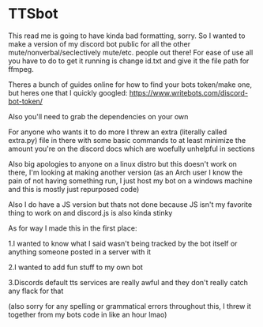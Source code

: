 # TTSbot
This read me is going to have kinda bad formatting, sorry. So I wanted to make a version of my discord bot public for all the other mute/nonverbal/seclectively mute/etc. people out there! For ease of use all you have to do to get it running is change id.txt and give it the file path for ffmpeg.

Theres a bunch of guides online for how to find your bots token/make one, but heres one that I quickly googled: https://www.writebots.com/discord-bot-token/

Also you'll need to grab the dependencies on your own

For anyone who wants it to do more I threw an extra (literally called extra.py) file in there with some basic commands to at least minimize the amount you're on the discord docs which are woefully unhelpful in sections

Also big apologies to anyone on a linux distro but this doesn't work on there, I'm looking at making another version (as an Arch user I know the pain of not having something run, I just host my bot on a windows machine and this is mostly just repurposed code)

Also I do have a JS version but thats not done because JS isn't my favorite thing to work on and discord.js is also kinda stinky

As for way I made this in the first place:

1.I wanted to know what I said wasn't being tracked by the bot itself or anything someone posted in a server with it

2.I wanted to add fun stuff to my own bot

3.Discords default tts services are really awful and they don't really catch any flack for that

(also sorry for any spelling or grammatical errors throughout this, I threw it together from my bots code in like an hour lmao)

